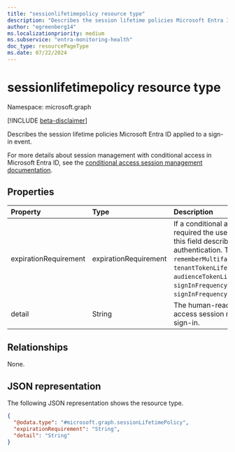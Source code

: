 ```yaml
---
title: "sessionlifetimepolicy resource type"
description: "Describes the session lifetime policies Microsoft Entra ID applied to a sign-in event."
author: "egreenberg14"
ms.localizationpriority: medium
ms.subservice: "entra-monitoring-health"
doc_type: resourcePageType
ms.date: 07/22/2024
---
```


# sessionlifetimepolicy resource type

Namespace: microsoft.graph

[!INCLUDE [beta-disclaimer](../../includes/beta-disclaimer.md)]

Describes the session lifetime policies Microsoft Entra ID applied to a sign-in event. 

For more details about session management with conditional access in Microsoft Entra ID, see the [conditional access session management documentation](/azure/active-directory/conditional-access/howto-conditional-access-session-lifetime). 

## Properties
|Property|Type|Description|
|:---|:---|:---|
|expirationRequirement|expirationRequirement|If a conditional access session management policy required the user to authenticate in this sign-in event, this field describes the policy type that required authentication. The possible values are: `rememberMultifactorAuthenticationOnTrustedDevices`, `tenantTokenLifetimePolicy`, `audienceTokenLifetimePolicy`, `signInFrequencyPeriodicReauthentication`, `ngcMfa`, `signInFrequencyEveryTime`, `unknownFutureValue`.|
|detail|String|The human-readable details of the conditional access session management policy applied to the sign-in.|


## Relationships
None.

## JSON representation
The following JSON representation shows the resource type.
<!-- {
  "blockType": "resource",
  "@odata.type": "microsoft.graph.sessionLifetimePolicy"
}
-->
``` json
{
  "@odata.type": "#microsoft.graph.sessionLifetimePolicy",
  "expirationRequirement": "String",
  "detail": "String"
}
```
